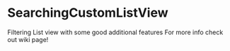 # SearchingCustomListView
Filtering List view with some good additional features For more info check out wiki page!
